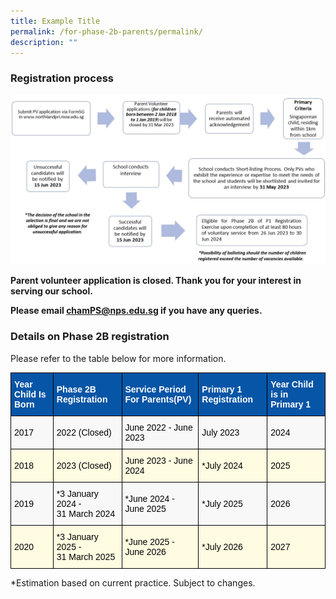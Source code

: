 ```yaml
---
title: Example Title
permalink: /for-phase-2b-parents/permalink/
description: ""
---
```

### Registration process

![](/images/ph2b%20flow%20chart.jpg)

**Parent volunteer application is closed. Thank you for your interest in serving our school.**

**Please email [chamPS@nps.edu.sg](chamPS@nps.edu.sg) if you have any queries.**

### Details on Phase 2B registration

Please refer to the table below for more information.

<style type="text/css">
.tg  {border-collapse:collapse;border-spacing:0;}
.tg td{border-color:black;border-style:solid;border-width:1px;font-family:Arial, sans-serif;font-size:14px;
  overflow:hidden;padding:10px 5px;word-break:normal;}
.tg th{border-color:black;border-style:solid;border-width:1px;font-family:Arial, sans-serif;font-size:14px;
  font-weight:normal;overflow:hidden;padding:10px 5px;word-break:normal;}
.tg .tg-uwcm{background-color:#0655A6;color:#FFF;font-weight:bold;text-align:left;vertical-align:middle}
.tg .tg-ajvh{background-color:#F9F8F8;text-align:left;vertical-align:middle}
.tg .tg-dizv{background-color:#FFFCE1;text-align:left;vertical-align:middle}
</style>
<table class="tg">
<thead>
  <tr>
    <th class="tg-uwcm"><span style="font-weight:bold;color:#FFF;background-color:#0655A6">Year Child Is Born</span></th>
    <th class="tg-uwcm"><span style="font-weight:bold;color:#FFF;background-color:#0655A6">Phase 2B Registration</span></th>
    <th class="tg-uwcm"><span style="font-weight:bold;color:#FFF;background-color:#0655A6">Service Period For Parents(PV)</span></th>
    <th class="tg-uwcm"><span style="font-weight:bold;color:#FFF;background-color:#0655A6">Primary 1 Registration</span></th>
    <th class="tg-uwcm"><span style="font-weight:bold;color:#FFF;background-color:#0655A6">Year Child is in Primary 1</span></th>
  </tr>
</thead>
<tbody>
  <tr>
    <td class="tg-ajvh"><span style="color:#000;background-color:#F9F8F8">2017</span></td>
    <td class="tg-ajvh"><span style="color:#000;background-color:#F9F8F8">2022 (Closed) </span></td>
    <td class="tg-ajvh"><span style="color:#000;background-color:#F9F8F8">June 2022 - June 2023 </span></td>
    <td class="tg-ajvh"><span style="color:#000;background-color:#F9F8F8">July 2023 </span></td>
    <td class="tg-ajvh"><span style="color:#000;background-color:#F9F8F8">2024</span></td>
  </tr>
  <tr>
    <td class="tg-dizv"><span style="color:#000;background-color:#FFFCE1">2018</span></td>
    <td class="tg-dizv"><span style="color:#000;background-color:#FFFCE1">2023 (Closed) </span></td>
    <td class="tg-dizv"><span style="color:#000;background-color:#FFFCE1">June 2023 - June 2024 </span></td>
    <td class="tg-dizv"><span style="color:#000;background-color:#FFFCE1">*July 2024</span></td>
    <td class="tg-dizv"><span style="color:#000;background-color:#FFFCE1"> 2025</span></td>
  </tr>
  <tr>
    <td class="tg-ajvh"><span style="color:#000;background-color:#F9F8F8">2019</span></td>
    <td class="tg-ajvh"><span style="color:#000;background-color:#F9F8F8">*3 January 2024 - </span><br><span style="color:#000;background-color:#F9F8F8">31 March 2024</span></td>
    <td class="tg-ajvh"><span style="color:#000;background-color:#F9F8F8">*June 2024 - June 2025  </span></td>
    <td class="tg-ajvh"><span style="color:#000;background-color:#F9F8F8">*July 2025</span></td>
    <td class="tg-ajvh"><span style="color:#000;background-color:#F9F8F8"> 2026</span></td>
  </tr>
  <tr>
    <td class="tg-dizv"><span style="color:#000;background-color:#FFFCE1">2020 </span></td>
    <td class="tg-dizv"><span style="color:#000;background-color:#FFFCE1">*3 January 2025 - </span><br><span style="color:#000;background-color:#FFFCE1">31 March 2025 </span></td>
    <td class="tg-dizv"><span style="color:#000;background-color:#FFFCE1">*June 2025 - June 2026</span></td>
    <td class="tg-dizv"><span style="color:#000;background-color:#FFFCE1">*July 2026 </span></td>
    <td class="tg-dizv"><span style="color:#000;background-color:#FFFCE1"> 2027</span></td>
  </tr>
</tbody>
</table>

*Estimation based on current practice. Subject to changes.